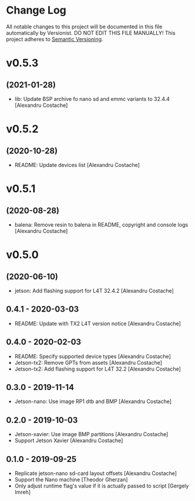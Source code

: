 # Change Log

All notable changes to this project will be documented in this file
automatically by Versionist. DO NOT EDIT THIS FILE MANUALLY!
This project adheres to [Semantic Versioning](http://semver.org/).

# v0.5.3
## (2021-01-28)

* lib: Update BSP archive fo nano sd and emmc variants to 32.4.4 [Alexandru Costache]

# v0.5.2
## (2020-10-28)

* README: Update devices list [Alexandru Costache]

# v0.5.1
## (2020-08-28)

* balena: Remove resin to balena in README, copyright and console logs [Alexandru Costache]

# v0.5.0
## (2020-06-10)

* jetson: Add flashing support for L4T 32.4.2 [Alexandru Costache]

## 0.4.1 - 2020-03-03

* README: Update with TX2 L4T version notice [Alexandru Costache]

## 0.4.0 - 2020-02-03

* README: Specify supported device types [Alexandru Costache]
* Jetson-tx2: Remove GPTs from assets [Alexandru Costache]
* Jetson-tx2: Add flashing support for L4T 32.2 [Alexandru Costache]

## 0.3.0 - 2019-11-14

* Jetson-nano: Use image RP1 dtb and BMP [Alexandru Costache]

## 0.2.0 - 2019-10-03

* Jetson-xavier: Use image BMP partitions [Alexandru Costache]
* Support Jetson Xavier [Alexandru Costache]

## 0.1.0 - 2019-09-25

* Replicate jetson-nano sd-card layout offsets [Alexandru Costache]
* Support the Nano machine [Theodor Gherzan]
* Only adjust runtime flag's value if it is actually passed to script [Gergely Imreh]
